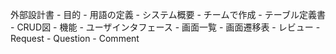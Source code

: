 外部設計書
    - 目的
    - 用語の定義
    - システム概要
        - チームで作成
        - テーブル定義書
            - CRUD図
    - 機能
    - ユーザインタフェース
        - 画面一覧
        - 画面遷移表
    - レビュー
        - Request
        - Question
        - Comment